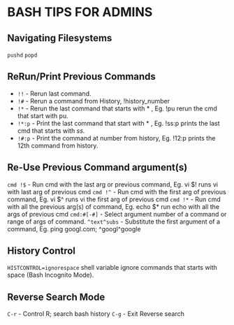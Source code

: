#  BASH TIPS FOR ADMINS

## Navigating Filesystems
`pushd`
`popd`

## ReRun/Print Previous Commands
* `!!` - Rerun last command.
* `!#` - Rerun a command from History, !history_number
* `!*` - Rerun the last command that starts with * , Eg. !pu rerun the cmd that start with pu.
* `!*:p` - Print the last command that start with * , Eg. !ss:p prints the last cmd that starts with _ss._
* `!#:p` - Print the command at number from history, Eg. !12:p prints the 12th command from history.

## Re-Use Previous Command argument(s)
`cmd !$` - Run cmd with the last arg or previous command, Eg. vi $! runs vi with last arg of previous cmd
`cmd !^` - Run cmd with the first arg of previous command, Eg. vi $^ runs vi the first arg of previous cmd
`cmd !*` - Run cmd with all the previous arg(s) of command, Eg. echo $* run echo with all the args of previous cmd
`cmd:#[-#]` - Select argument number of a command or range of args of command.
`^text^subs` - Substitute the first argument of a command, Eg. ping googl.com; ^googl^google

## History Control
`HISTCONTROL=ignorespace` shell variable ignore commands that starts with space (Bash Incognito Mode).

## Reverse Search Mode
`C-r` - Control R; search bash history 
`C-g` - Exit Reverse search 